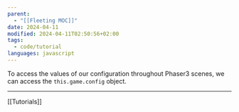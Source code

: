 ```yaml
---
parent:
  - "[[Fleeting MOC]]"
date: 2024-04-11
modified: 2024-04-11T02:50:56+02:00
tags:
  - code/tutorial
languages: javascript
---
```


To access the values of our configuration throughout Phaser3 scenes, we can access the `this.game.config` object.


---
[[Tutorials]]